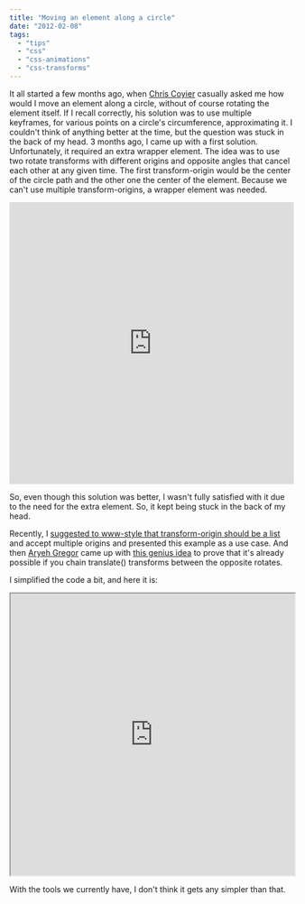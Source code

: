 ```yaml
---
title: "Moving an element along a circle"
date: "2012-02-08"
tags:
  - "tips"
  - "css"
  - "css-animations"
  - "css-transforms"
---
```


It all started a few months ago, when [Chris Coyier](http://css-tricks.com/) casually asked me how would I move an element along a circle, without of course rotating the element itself. If I recall correctly, his solution was to use multiple keyframes, for various points on a circle's circumference, approximating it. I couldn't think of anything better at the time, but the question was stuck in the back of my head. 3 months ago, I came up with a first solution. Unfortunately, it required an extra wrapper element. The idea was to use two rotate transforms with different origins and opposite angles that cancel each other at any given time. The first transform-origin would be the center of the circle path and the other one the center of the element. Because we can't use multiple transform-origins, a wrapper element was needed.

<iframe style="width: 100%; height: 500px;" src="http://jsfiddle.net/leaverou/zXPzY/embedded/result" frameborder="0" width="320" height="240"></iframe>

So, even though this solution was better, I wasn't fully satisfied with it due to the need for the extra element. So, it kept being stuck in the back of my head.

Recently, I [suggested to www-style that transform-origin should be a list](http://lists.w3.org/Archives/Public/www-style/2012Feb/0201.html) and accept multiple origins and presented this example as a use case. And then [Aryeh Gregor](http://aryeh.name/) came up with [this genius idea](http://lists.w3.org/Archives/Public/www-style/2012Feb/0294.html) to prove that it's already possible if you chain translate() transforms between the opposite rotates.

I simplified the code a bit, and here it is:

<iframe style="width: 100%; height: 500px;" src="http://dabblet.com/gist/1760283" width="320" height="240"></iframe>

With the tools we currently have, I don't think it gets any simpler than that.
